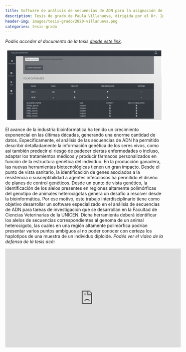 ```yaml
---
title: Software de análisis de secuencias de ADN para la asignación de genotipos
description: Tesis de grado de Paula Villanueva, dirigida por el Dr. Ignacio Larrabide y la Dra. Marcela Alicia Juliarena
header-img: images/tesis-grado/2020-villanueva.png
categories: tesis-grado
---
```

*Podés acceder al documento de la tesis [desde este link](https://www.ridaa.unicen.edu.ar/xmlui/bitstream/handle/123456789/2471/Informe%20Tesis%20Villanueva.pdf?sequence=1&isAllowed=y).*


<div class="image-post-container">
    <img src="/images/tesis-grado/2020-villanueva.png"/>
</div>

El avance de la industria bioinformática ha tenido un crecimiento exponencial en las últimas décadas, generando una enorme cantidad de datos. Específicamente, el análisis de las secuencias de ADN ha permitido describir detalladamente la información genética de los seres vivos, como así también predecir el riesgo de padecer ciertas enfermedades o incluso, adaptar los tratamientos médicos y producir fármacos personalizados en función de la estructura genética del individuo. En la producción ganadera, las nuevas herramientas biotecnológicas tienen un gran impacto. Desde el punto de vista sanitario, la identificación de genes asociados a la resistencia o susceptibilidad a agentes infecciosos ha permitido el diseño de planes de control genéticos. Desde un punto de vista genético, la identificación de los alelos presentes en regiones altamente polimórficas del genotipo de animales heterocigotas genera un desafío a resolver desde la bioinformática. Por ese motivo, este trabajo interdisciplinario tiene como objetivo desarrollar un software especializado en el análisis de secuencias de ADN para tareas de investigación que se desarrollan en la Facultad de Ciencias Veterinarias de la UNICEN. Dicha herramienta deberá identificar los alelos de secuencias correspondientes al genoma de un animal heterocigoto, las cuales en una región altamente polimórfica podrían presentar varios puntos ambiguos al no poder conocer con certeza los haplotipos de una muestra de un individuo diploide.
*Podés ver el video de la defensa de la tesis acá:*

<iframe width="560" height="315" src="https://www.youtube.com/embed/QdwLRxT2_7g" title="YouTube video player" frameborder="0" allow="accelerometer; autoplay; clipboard-write; encrypted-media; gyroscope; picture-in-picture" allowfullscreen></iframe>
